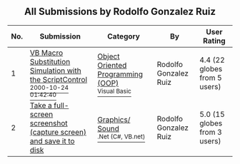 ﻿<div align="center">

## All Submissions by Rodolfo Gonzalez Ruiz

</div>

No.  | Submission | Category | By   | User Rating
---- | ---------- | -------- | ---- | -----------
1 | [VB Macro Substitution Simulation with the ScriptControl<br /><sup>2000-10-24 01:42:40</sup>](https://github.com/Planet-Source-Code/rodolfo-gonzalez-ruiz-vb-macro-substitution-simulation-with-the-scriptcontrol__1-12253) | [Object Oriented Programming \(OOP\)<br /><sup>Visual Basic</sup>](../ByCategory/object-oriented-programming-oop__1-47.md) | Rodolfo Gonzalez Ruiz | 4.4 (22 globes from 5 users)
2 | [Take a full\-screen screenshot \(capture screen\) and save it to disk<br />](https://github.com/Planet-Source-Code/rodolfo-gonzalez-ruiz-take-a-full-screen-screenshot-capture-screen-and-save-it-to-disk__10-5094) | [Graphics/ Sound<br /><sup>.Net (C#, VB.net)</sup>](../ByCategory/graphics-sound__10-15.md) | Rodolfo Gonzalez Ruiz | 5.0 (15 globes from 3 users)
